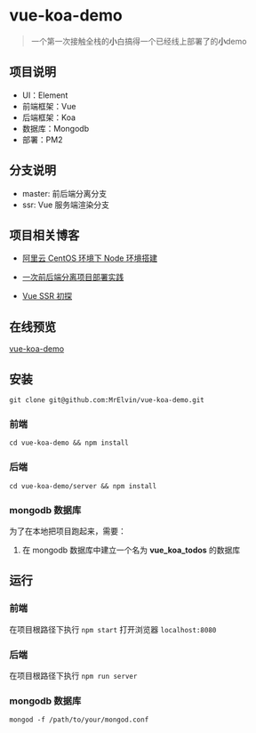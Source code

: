 # vue-koa-demo

> 一个第一次接触全栈的**小**白搞得一个已经线上部署了的**小**demo

## 项目说明

- UI：Element
- 前端框架：Vue
- 后端框架：Koa
- 数据库：Mongodb
- 部署：PM2

## 分支说明

- master: 前后端分离分支
- ssr: Vue 服务端渲染分支

## 项目相关博客

- [阿里云 CentOS 环境下 Node 环境搭建](http://www.breezymelon.com/2018/05/16/%E9%98%BF%E9%87%8C%E4%BA%91%20CentOS%20%E7%8E%AF%E5%A2%83%E4%B8%8B%20Node%20%E7%8E%AF%E5%A2%83%E6%90%AD%E5%BB%BA/)

- [一次前后端分离项目部署实践](https://www.breezymelon.com/2018/06/14/%E4%B8%80%E6%AC%A1%E5%89%8D%E5%90%8E%E7%AB%AF%E5%88%86%E7%A6%BB%E9%A1%B9%E7%9B%AE%E9%83%A8%E7%BD%B2%E5%AE%9E%E8%B7%B5/)

- [Vue SSR 初探](https://www.breezymelon.com/2018/09/28/Vue-ssr-%E5%88%9D%E6%8E%A2/)

## 在线预览

[vue-koa-demo](http://todo.breezymelon.com/)

## 安装

`git clone git@github.com:MrElvin/vue-koa-demo.git`

### 前端

`cd vue-koa-demo && npm install`

### 后端

`cd vue-koa-demo/server && npm install`

### mongodb 数据库

为了在本地把项目跑起来，需要：
1. 在 mongodb 数据库中建立一个名为 **vue_koa_todos** 的数据库

## 运行

### 前端

在项目根路径下执行 `npm start` 打开浏览器 `localhost:8080`

### 后端

在项目根路径下执行 `npm run server`

### mongodb 数据库

`mongod -f /path/to/your/mongod.conf`

